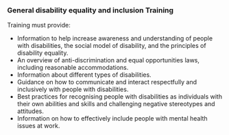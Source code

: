 ###  **General disability equality and inclusion Training**

Training must provide:

  * Information to help increase awareness and understanding of people with disabilities, the social model of disability, and the principles of disability equality. 
  * An overview of anti-discrimination and equal opportunities laws, including reasonable accommodations. 
  * Information about different types of disabilities. 
  * Guidance on how to communicate and interact respectfully and inclusively with people with disabilities. 
  * Best practices for recognising people with disabilities as individuals with their own abilities and skills and challenging negative stereotypes and attitudes. 
  * Information on how to effectively include people with mental health issues at work. 
